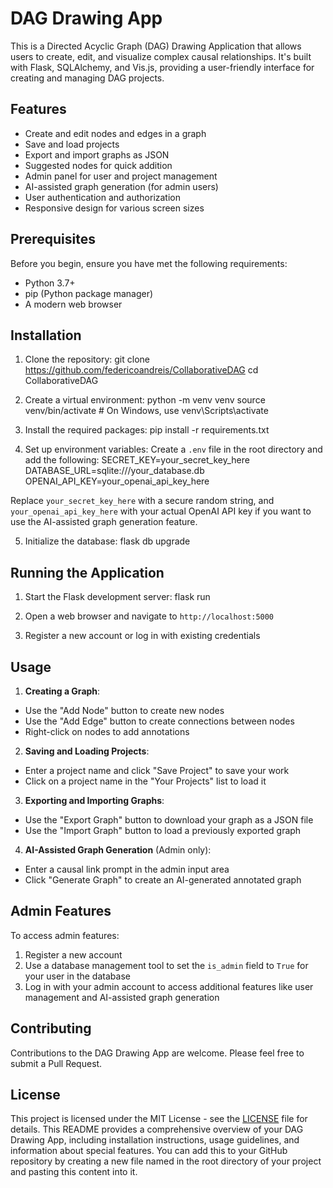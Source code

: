 # DAG Drawing App
This is a Directed Acyclic Graph (DAG) Drawing Application that allows users to create, edit, and visualize complex causal relationships. It's built with Flask, SQLAlchemy, and Vis.js, providing a user-friendly interface for creating and managing DAG projects.

## Features
- Create and edit nodes and edges in a graph
- Save and load projects
- Export and import graphs as JSON
- Suggested nodes for quick addition
- Admin panel for user and project management
- AI-assisted graph generation (for admin users)
- User authentication and authorization
- Responsive design for various screen sizes

## Prerequisites
Before you begin, ensure you have met the following requirements:
- Python 3.7+
- pip (Python package manager)
- A modern web browser

## Installation
1. Clone the repository:
git clone https://github.com/federicoandreis/CollaborativeDAG
cd CollaborativeDAG

2. Create a virtual environment:
python -m venv venv
source venv/bin/activate # On Windows, use venv\Scripts\activate

3. Install the required packages:
pip install -r requirements.txt

4. Set up environment variables:
Create a `.env` file in the root directory and add the following:
SECRET_KEY=your_secret_key_here
DATABASE_URL=sqlite:///your_database.db
OPENAI_API_KEY=your_openai_api_key_here

Replace `your_secret_key_here` with a secure random string, and `your_openai_api_key_here` with your actual OpenAI API key if you want to use the AI-assisted graph generation feature.

5. Initialize the database:
flask db upgrade

## Running the Application
1. Start the Flask development server:
flask run

2. Open a web browser and navigate to `http://localhost:5000`
3. Register a new account or log in with existing credentials

## Usage
1. **Creating a Graph**: 
- Use the "Add Node" button to create new nodes
- Use the "Add Edge" button to create connections between nodes
- Right-click on nodes to add annotations
2. **Saving and Loading Projects**:
- Enter a project name and click "Save Project" to save your work
- Click on a project name in the "Your Projects" list to load it
3. **Exporting and Importing Graphs**:
- Use the "Export Graph" button to download your graph as a JSON file
- Use the "Import Graph" button to load a previously exported graph
4. **AI-Assisted Graph Generation** (Admin only):
- Enter a causal link prompt in the admin input area
- Click "Generate Graph" to create an AI-generated annotated graph

## Admin Features
To access admin features:
1. Register a new account
2. Use a database management tool to set the `is_admin` field to `True` for your user in the database
3. Log in with your admin account to access additional features like user management and AI-assisted graph generation

## Contributing
Contributions to the DAG Drawing App are welcome. Please feel free to submit a Pull Request.

## License
This project is licensed under the MIT License - see the [LICENSE](LICENSE) file for details.
This README provides a comprehensive overview of your DAG Drawing App, including installation instructions, usage guidelines, and information about special features. You can add this to your GitHub repository by creating a new file named 
 in the root directory of your project and pasting this content into it.
